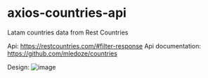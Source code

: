 # axios-countries-api

Latam countries data from Rest Countries

Api: https://restcountries.com/#filter-response
Api documentation: https://github.com/mledoze/countries

Design:
![image](https://user-images.githubusercontent.com/58992828/201930872-8f41a70a-542e-4ab9-a4c2-4f721252894f.png)

